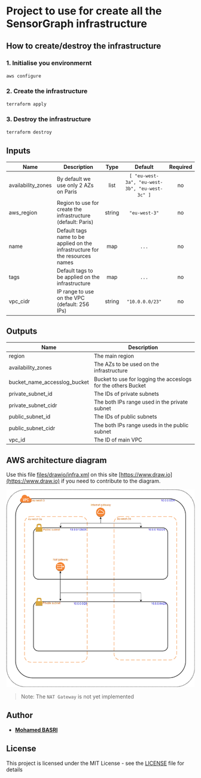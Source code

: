 # Project to use for create all the SensorGraph infrastructure

## How to create/destroy the infrastructure

### 1. Initialise you environmernt

```shell
aws configure
```

### 2. Create the infrastructure

```shell
terraform apply
```

### 3. Destroy the infrastructure

```shell
terraform destroy
```

## Inputs

| Name | Description | Type | Default | Required |
|------|-------------|:----:|:-----:|:-----:|
| availability\_zones | By default we use only 2 AZs on Paris | list | `[ "eu-west-3a", "eu-west-3b", "eu-west-3c" ]` | no |
| aws\_region | Region to use for create the infrastructure (default: Paris) | string | `"eu-west-3"` | no |
| name | Default tags name to be applied on the infrastructure for the resources names| map | `...` | no |
| tags | Default tags to be applied on the infrastructure | map | `...` | no |
| vpc\_cidr | IP range to use on the VPC (default: 256 IPs) | string | `"10.0.0.0/23"` | no |

## Outputs

| Name | Description |
|------|-------------|
| region | The main region |
| availability\_zones | The AZs to be used on the infrastructure |
| bucket\_name\_accesslog\_bucket  | Bucket to use for logging the acceslogs for the others Bucket |
| private\_subnet\_id | The IDs of private subnets |
| private\_subnet\_cidr | The both IPs range used in the private subnet |
| public\_subnet\_id | The IDs of public subnets |
| public\_subnet\_cidr | The both IPs range useds in the public subnet |
| vpc\_id | The ID of main VPC |

## AWS architecture diagram

Use this file [files/drawio/infra.xml](files/drawio/infra.xml) on this site [https://www.draw.io](https://www.draw.io) if you need to contribute to the diagram.

![files/drawio/infra.png](files/drawio/infra.png)

> Note: The `NAT Gateway` is not yet implemented

## Author

* [**Mohamed BASRI**](https://github.com/mbasri)

## License

This project is licensed under the MIT License - see the [LICENSE](./LICENSE) file for details
